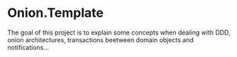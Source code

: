 # Onion.Template

The goal of this project is to explain some concepts when dealing with DDD, onion architectures, transactions beetween domain objects and notifications...
